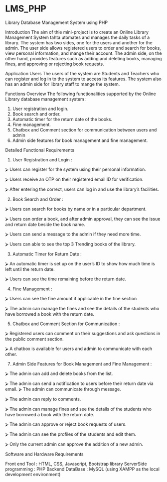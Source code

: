 # LMS_PHP
Library Database Management System using PHP

Introduction
The aim of thie mini-project is to create an Online Library Management System tahta utomates  and manages the daily tasks of a library. The system has two sides, one for the users and another  for the admin. The user side allows registered users to order and search for books, view personal  information, and mange their account. The admin side, on the other hand, provides features such  as adding and deleting books, managing fines, and approving or rejecting book requests. 

Application Users 
The users of the system are Students and Teachers who can register and log in to the system to  access its features. The system also has an admin side for library staff to mange the system. 

Functions Overview 
The following functionalities supported by the Online Library database management system : 
1. User registration and login. 
2. Book search and order. 
3. Automatic timer for the return date of the books. 
4. Fine management. 
5. Chatbox and Comment section for communication between users and admin
6. Admin side features for book management and fine management. 

Detailed Functional Requirements 

1. User Registration and Login :
   
⮚ Users can register for the system using their personal information.
 
⮚ Users receive an OTP on their registered email ID for verification. 

⮚ After entering the correct, users can log in and use the library’s facilities. 

2. Book Search and Order :
   
⮚ Users can search for books by name or in a particular department. 

⮚ Users can order a book, and after admin approval, they can see the issue and return date  beside the book name.

⮚ Users can send a message to the admin if they need more time. 

⮚ Users can able to see the top 3 Trending books of the library. 

3. Automatic Timer for Return Date :
   
⮚ An automatic timer is set up on the user’s ID to show how much time is left until the  return date. 

⮚ Users can see the time remaining before the return date. 

4. Fine Management :
   
⮚ Users can see the fine amount if applicable in the fine section

⮚ The admin can manage the fines and see the details of the students who have borrowed a  book with the return date. 

5. Chatbox and Comment Section for Communication :
   
⮚ Registered users can comment on their suggestions and ask questions in the public  comment section. 

⮚ A chatbox is available for users and admin to communicate with each other. 

7. Admin Side Features for Book Management and Fine Management :
   
⮚ The admin can add and delete books from the list. 

⮚ The admin can send a notification to users before their return date via email. ⮚ The admin can communicate through message.

⮚ The admin can reply to comments. 

⮚ The admin can manage fines and see the details of the students who have borrowed a  book with the return date. 

⮚ The admin can approve or reject book requests of users. 

⮚ The admin can see the profiles of the students and edit them. 

⮚ Only the current admin can approve the addition of a new admin. 

Software and Hardware Requirements 

Front end Tool : HTML, CSS, Javascript, Bootstrap library 
ServerSide programming : PHP 
Backend DataBase : MySQL (using XAMPP as the local development environment) 

